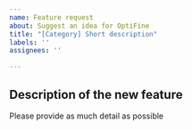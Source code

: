 ```yaml
---
name: Feature request
about: Suggest an idea for OptiFine
title: "[Category] Short description"
labels: ''
assignees: ''

---
```


## Description of the new feature
Please provide as much detail as possible
